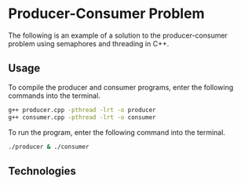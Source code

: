 # Producer-Consumer Problem 

The following is an example of a solution to the producer-consumer problem using semaphores and threading in C++. 

## Usage

To compile the producer and consumer programs, enter the following commands into the terminal.
```bash
g++ producer.cpp -pthread -lrt -o producer
g++ consumer.cpp -pthread -lrt -o consumer
```

To run the program, enter the following command into the terminal.
```bash
./producer & ./consumer
```

## Technologies

